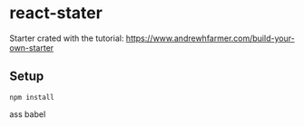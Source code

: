# react-stater
Starter crated with the tutorial: https://www.andrewhfarmer.com/build-your-own-starter


Setup
---
```
npm install
```
ass babel
